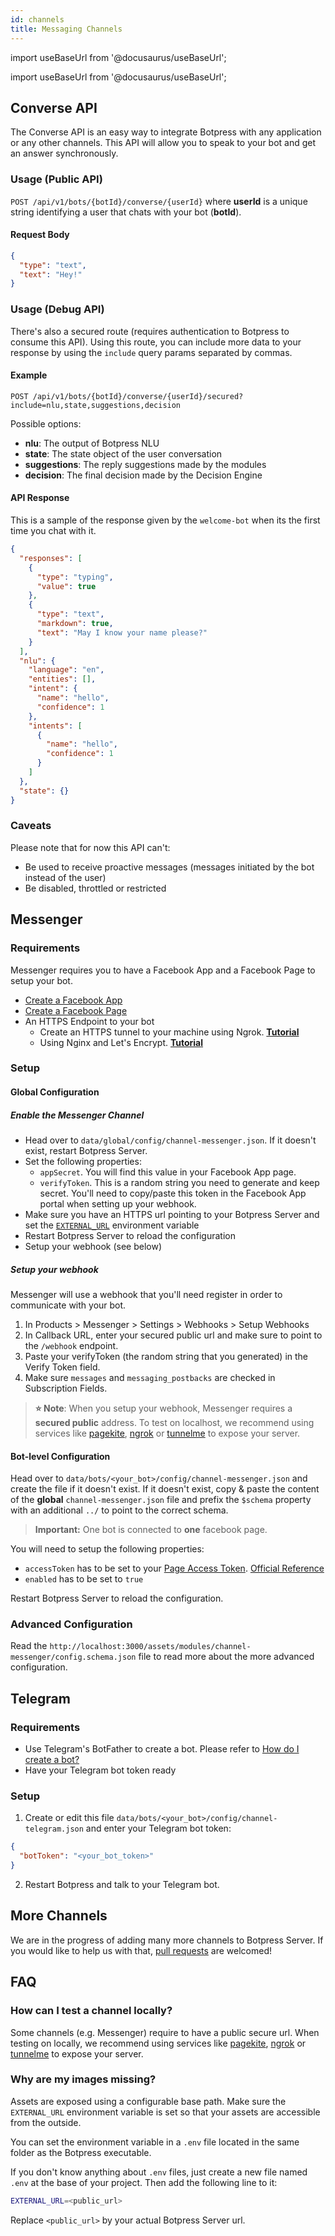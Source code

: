 ```yaml
---
id: channels
title: Messaging Channels
---
```


import useBaseUrl from '@docusaurus/useBaseUrl';

import useBaseUrl from '@docusaurus/useBaseUrl';

## Converse API

The Converse API is an easy way to integrate Botpress with any application or any other channels. This API will allow you to speak to your bot and get an answer synchronously.

### Usage (Public API)

`POST /api/v1/bots/{botId}/converse/{userId}` where **userId** is a unique string identifying a user that chats with your bot (**botId**).

#### Request Body

```json
{
  "type": "text",
  "text": "Hey!"
}
```

### Usage (Debug API)

There's also a secured route (requires authentication to Botpress to consume this API). Using this route, you can include more data to your response by using the `include` query params separated by commas.

#### Example

```
POST /api/v1/bots/{botId}/converse/{userId}/secured?include=nlu,state,suggestions,decision
```

Possible options:

- **nlu**: The output of Botpress NLU
- **state**: The state object of the user conversation
- **suggestions**: The reply suggestions made by the modules
- **decision**: The final decision made by the Decision Engine

#### API Response

This is a sample of the response given by the `welcome-bot` when its the first time you chat with it.

```json
{
  "responses": [
    {
      "type": "typing",
      "value": true
    },
    {
      "type": "text",
      "markdown": true,
      "text": "May I know your name please?"
    }
  ],
  "nlu": {
    "language": "en",
    "entities": [],
    "intent": {
      "name": "hello",
      "confidence": 1
    },
    "intents": [
      {
        "name": "hello",
        "confidence": 1
      }
    ]
  },
  "state": {}
}
```

### Caveats

Please note that for now this API can't:

- Be used to receive proactive messages (messages initiated by the bot instead of the user)
- Be disabled, throttled or restricted

## Messenger

### Requirements

Messenger requires you to have a Facebook App and a Facebook Page to setup your bot.

- [Create a Facebook App](https://developers.facebook.com/docs/apps/)
- [Create a Facebook Page](https://www.facebook.com/pages/creation/)
- An HTTPS Endpoint to your bot
  - Create an HTTPS tunnel to your machine using Ngrok. [**Tutorial**](https://api.slack.com/tutorials/tunneling-with-ngrok)
  - Using Nginx and Let's Encrypt. [**Tutorial**](https://www.digitalocean.com/community/tutorials/how-to-secure-nginx-with-let-s-encrypt-on-ubuntu-16-04)

### Setup

#### Global Configuration

##### Enable the Messenger Channel

- Head over to `data/global/config/channel-messenger.json`. If it doesn't exist, restart Botpress Server.
- Set the following properties:
  - `appSecret`. You will find this value in your Facebook App page.
  - `verifyToken`. This is a random string you need to generate and keep secret. You'll need to copy/paste this token in the Facebook App portal when setting up your webhook.
- Make sure you have an HTTPS url pointing to your Botpress Server and set the [`EXTERNAL_URL`](../advanced/configuration#exposing-your-bot-on-the-internet) environment variable
- Restart Botpress Server to reload the configuration
- Setup your webhook (see below)

##### Setup your webhook

Messenger will use a webhook that you'll need register in order to communicate with your bot.

1. In Products > Messenger > Settings > Webhooks > Setup Webhooks
1. In Callback URL, enter your secured public url and make sure to point to the `/webhook` endpoint.
1. Paste your verifyToken (the random string that you generated) in the Verify Token field.
1. Make sure `messages` and `messaging_postbacks` are checked in Subscription Fields.

> **⭐ Note**: When you setup your webhook, Messenger requires a **secured public** address. To test on localhost, we recommend using services like [pagekite](https://pagekite.net/), [ngrok](https://ngrok.com) or [tunnelme](https://localtunnel.github.io/www/) to expose your server.

#### Bot-level Configuration

Head over to `data/bots/<your_bot>/config/channel-messenger.json` and create the file if it doesn't exist. If it doesn't exist, copy & paste the content of the **global** `channel-messenger.json` file and prefix the `$schema` property with an additional `../` to point to the correct schema.

> **Important:** One bot is connected to **one** facebook page.

You will need to setup the following properties:

- `accessToken` has to be set to your [Page Access Token](https://developers.facebook.com/docs/messenger-platform/getting-started/app-setup). [Official Reference](https://developers.facebook.com/docs/facebook-login/access-tokens#pagetokens)
- `enabled` has to be set to `true`

Restart Botpress Server to reload the configuration.

### Advanced Configuration

Read the `http://localhost:3000/assets/modules/channel-messenger/config.schema.json` file to read more about the more advanced configuration.

## Telegram

### Requirements

- Use Telegram's BotFather to create a bot. Please refer to [How do I create a bot?](https://core.telegram.org/bots#3-how-do-i-create-a-bot)
- Have your Telegram bot token ready

### Setup

1. Create or edit this file `data/bots/<your_bot>/config/channel-telegram.json` and enter your Telegram bot token:

```json
{
  "botToken": "<your_bot_token>"
}
```

2. Restart Botpress and talk to your Telegram bot.

## More Channels

We are in the progress of adding many more channels to Botpress Server. If you would like to help us with that, [pull requests](https://github.com/botpress/botpress#contributing) are welcomed!

## FAQ

### How can I test a channel locally?

Some channels (e.g. Messenger) require to have a public secure url. When testing on locally, we recommend using services like [pagekite](https://pagekite.net/), [ngrok](https://ngrok.com) or [tunnelme](https://localtunnel.github.io/www/) to expose your server.

### Why are my images missing?

Assets are exposed using a configurable base path. Make sure the `EXTERNAL_URL` environment variable is set so that your assets are accessible from the outside.

You can set the environment variable in a `.env` file located in the same folder as the Botpress executable.

If you don't know anything about `.env` files, just create a new file named `.env` at the base of your project. Then add the following line to it:

```bash
EXTERNAL_URL=<public_url>
```

Replace `<public_url>` by your actual Botpress Server url.

